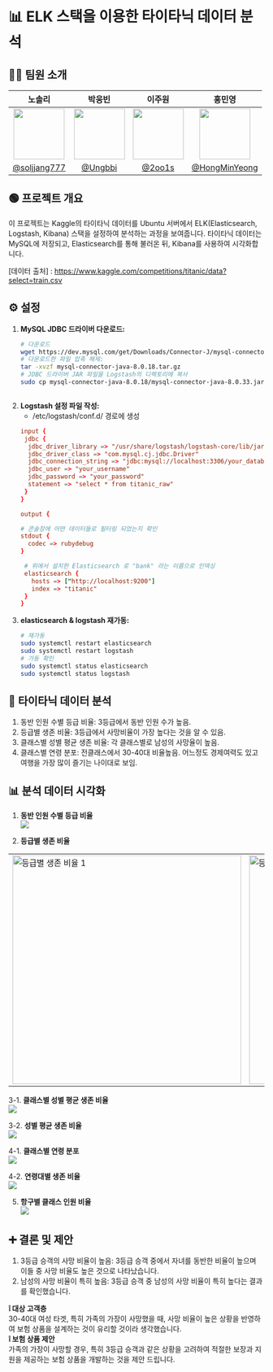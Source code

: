 # 📊 ELK 스택을 이용한 타이타닉 데이터 분석


## 👩‍💻 팀원 소개



|                                         노솔리                                          |                                      박웅빈                                      |                                        이주원                                        |                                         홍민영                                          |
| :-------------------------------------------------------------------------------------: | :------------------------------------------------------------------------------: | :----------------------------------------------------------------------------------: | :-------------------------------------------------------------------------------------: |
| <img  width="100px" src="https://avatars.githubusercontent.com/soljjang777" /> | <img width="100px" src="https://avatars.githubusercontent.com/Ungbbi" /> | <img width="100px" src="https://avatars.githubusercontent.com/2oo1s"/> |     <img width="100px" src="https://avatars.githubusercontent.com/u/65701100?v=4"/>     |
|                       [@soljjang777](https://github.com/soljjang777)                        |           [@Ungbbi](https://github.com/Ungbbi)           |                      [@2oo1s](https://github.com/2oo1s)                      |                    [@HongMinYeong](https://github.com/HongMinYeong)                     |



## 🟢 프로젝트 개요

이 프로젝트는 Kaggle의 타이타닉 데이터를 Ubuntu 서버에서 ELK(Elasticsearch, Logstash, Kibana) 스택을 설정하여 분석하는 과정을 보여줍니다. 
타이타닉 데이터는 MySQL에 저장되고, Elasticsearch를 통해 불러온 뒤, Kibana를 사용하여 시각화합니다.

[데이터 출처] : https://www.kaggle.com/competitions/titanic/data?select=train.csv <br />

## ⚙️ 설정

1. **MySQL JDBC 드라이버 다운로드:**
   ```bash
   # 다운로드
   wget https://dev.mysql.com/get/Downloads/Connector-J/mysql-connector-java-8.0.18.zip
   # 다운로드한 파일 압축 해제:
   tar -xvzf mysql-connector-java-8.0.18.tar.gz
   # JDBC 드라이버 JAR 파일을 Logstash의 디렉토리에 복사
   sudo cp mysql-connector-java-8.0.18/mysql-connector-java-8.0.33.jar /usr/share/logstash/logstash-core/lib/jars/



2. **Logstash 설정 파일 작성:**
   - /etc/logstash/conf.d/ 경로에 생성
   ```conf
   input {
    jdbc {
     jdbc_driver_library => "/usr/share/logstash/logstash-core/lib/jars/mysql-connector-java-8.0.18.jar"
     jdbc_driver_class => "com.mysql.cj.jdbc.Driver"
     jdbc_connection_string => "jdbc:mysql://localhost:3306/your_database"
     jdbc_user => "your_username"
     jdbc_password => "your_password"
     statement => "select * from titanic_raw"
    }
   }

   output {

   # 콘솔창에 어떤 데이터들로 필터링 되었는지 확인
   stdout {
     codec => rubydebug
   }

    # 위에서 설치한 Elasticsearch 로 "bank" 라는 이름으로 인덱싱 
    elasticsearch {
      hosts => ["http://localhost:9200"]
      index => "titanic"
    }
   }
 4. **elasticsearch & logstash 재가동:**
    ```bash
    # 재가동
    sudo systemctl restart elasticsearch
    sudo systemctl restart logstash
    # 가동 확인
    sudo systemctl status elasticsearch
    sudo systemctl status logstash

## 📝 타이타닉 데이터 분석
1. 동반 인원 수별 등급 비율: 3등급에서 동반 인원 수가 높음.
2. 등급별 생존 비율: 3등급에서 사망비율이 가장 높다는 것을 알 수 있음.
3. 클래스별 성별 평균 생존 비율: 각 클래스별로 남성의 사망율이 높음. 
4. 클래스별 연령 분포: 전클래스에서 30-40대 비율높음. 어느정도 경제여력도 있고 여행을 가장 많이 즐기는 나이대로 보임.


## 📊 분석 데이터 시각화
1. **동반 인원 수별 등급 비율** <br />
   <img src="https://github.com/user-attachments/assets/a18af5c9-157d-446f-9f79-63db0fdec22b" />

2. **등급별 생존 비율** <br />
<table>
  <tr>
    <td><img src="https://github.com/user-attachments/assets/5564b43c-73ff-4699-a5f9-afffb0976ce9" alt="등급별 생존 비율 1" width="450"></td>
    <td><img src="https://github.com/user-attachments/assets/3df09c67-bc45-47ec-9f1f-0eef204b35bb" alt="등급별 생존 비율 2" width="450"></td>
  </tr>
</table>


3-1. **클래스별 성별 평균 생존 비율** <br />
   <img src="https://github.com/user-attachments/assets/1a3c0989-f1c4-4da2-bff7-ebff9e1cc788" />

3-2. **성별 평균 생존 비율** <br />
   <img src="https://github.com/user-attachments/assets/b5c7f42d-43f3-4387-b9b8-4f4adaa3d69f" />

4-1. **클래스별 연령 분포** <br />
   <img src="https://github.com/user-attachments/assets/0c66ad0d-cedb-4e7c-b820-2a984657a6dd" />
   
4-2. **연령대별 생존 비율** <br />
   <img src="https://github.com/user-attachments/assets/2080e185-ac0b-43b7-acf6-83e78d9fe8b2"/>

5. **항구별 클래스 인원 비율** <br />
   <img src="https://github.com/user-attachments/assets/bc1b4e47-3149-4d96-8852-206868c1a106" />

## ➕ 결론 및 제안
 1. 3등급 승객의 사망 비율이 높음: 3등급 승객 중에서 자녀를 동반한 비율이 높으며 이들 중 사망 비율도 높은 것으로 나타났습니다.
 2. 남성의 사망 비율이 특히 높음: 3등급 승객 중 남성의 사망 비율이 특히 높다는 결과를 확인했습니다.
    
  **❕ 대상 고객층** <br />
  30-40대 여성 타겟, 특히 가족의 가장이 사망했을 때, 사망 비율이 높은 상황을 반영하여 보험 상품을 설계하는 것이 유리할 것이라 생각했습니다.  <br />
  **❕ 보험 상품 제안** <br /> 
  가족의 가장이 사망할 경우, 특히 3등급 승객과 같은 상황을 고려하여 적절한 보장과 지원을 제공하는 보험 상품을 개발하는 것을 제안 드립니다.  <br />

